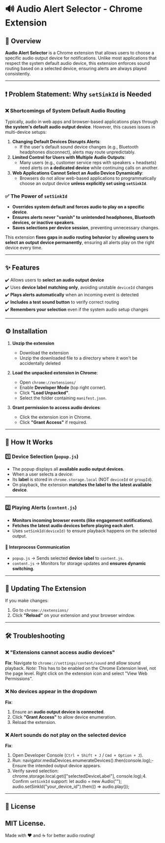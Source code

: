 # 🔊 Audio Alert Selector - Chrome Extension

## 📌 Overview
**Audio Alert Selector** is a Chrome extension that allows users to choose a specific audio output device for notifications. Unlike most applications that respect the system default audio device, this extension enforces sound routing based on a selected device, ensuring alerts are always played consistently.

---

## ❗ Problem Statement: Why `setSinkId` is Needed
### ❌ Shortcomings of System Default Audio Routing
Typically, audio in web apps and browser-based applications plays through **the system's default audio output device**. However, this causes issues in multi-device setups:
1. **Changing Default Devices Disrupts Alerts**:
   - If the user's default sound device changes (e.g., Bluetooth headphones disconnect), alerts may route unpredictably.
2. **Limited Control for Users with Multiple Audio Outputs**:
   - Many users (e.g., customer service reps with speakers + headsets) need alerts on **a dedicated device** while continuing calls on another.
3. **Web Applications Cannot Select an Audio Device Dynamically**:
   - Browsers do not allow web-based applications to programmatically choose an output device **unless explicitly set using `setSinkId`**.

### ✅ The Power of `setSinkId`
- **Overrides system default and forces audio to play on a specific device**.
- **Ensures alerts never "vanish" to unintended headphones, Bluetooth devices, or inactive speakers**.
- **Saves selections per device session**, preventing unnecessary changes.

This extension **fixes gaps in audio routing behavior** by **allowing users to select an output device permanently**, ensuring all alerts play on the right device every time.

---

## ✨ Features
✔️ Allows users to **select an audio output device**  
✔️ Uses **device label matching only**, avoiding unstable `deviceId` changes  
✔️ **Plays alerts automatically** when an incoming event is detected  
✔️ **Includes a test sound button** to verify correct routing  
✔️ **Remembers your selection** even if the system audio setup changes  

---

## ⚙️ Installation

1. **Unzip the extension**
    - Download the extension
    - Unzip the downloaded file to a directory where it won't be accidentally deleted
2. **Load the unpacked extension in Chrome**:
    - Open `chrome://extensions/`
    - Enable **Developer Mode** (top right corner).
    - Click **"Load Unpacked"**.
    - Select the folder containing `manifest.json`.

3. **Grant permission to access audio devices**:
    - Click the extension icon in Chrome.
    - Click **"Grant Access"** if required.


---

## 🚀 How It Works

### 1️⃣ **Device Selection (`popup.js`)**
- The popup displays all **available audio output devices**.
- When a user selects a device:
- Its **label** is stored in `chrome.storage.local` (NOT `deviceId` or `groupId`).
- On playback, the extension **matches the label to the latest available device**.

---

### 2️⃣ **Playing Alerts (`content.js`)**
- **Monitors incoming browser events (like engagement notifications)**.
- **Fetches the latest audio devices before playing each alert**.
- Uses `setSinkId(deviceId)` to ensure playback happens on the selected output.

#### 📧 **Interprocess Communication**
- `popup.js` → Sends selected **device label** to `content.js`.
- `content.js` → Monitors for storage updates and **ensures dynamic switching**.

---

## 🔄 Updating The Extension
If you make changes:
1. Go to `chrome://extensions/`
2. Click **"Reload"** on your extension and your browser window.

---

## 🛠️ Troubleshooting

### ❌ "Extensions cannot access audio devices"
**Fix**: Navigate to `chrome://settings/content/sound` and allow sound playback. *Note:* This has to be enabled on the Chrome Extension level, not the page level. Right click on the extension icon and select "View Web Permissions".

### ❌ No devices appear in the dropdown
**Fix**:
1. Ensure an **audio output device is connected**.
2. Click **"Grant Access"** to allow device enumeration.
3. Reload the extension.

### ❌ Alert sounds do not play on the selected device
**Fix**:
1. Open Developer Console (`Ctrl + Shift + J` / `Cmd + Option + J`).
2. Run:
navigator.mediaDevices.enumerateDevices().then(console.log);- Ensure the intended output device appears.
3. Verify saved selection:
chrome.storage.local.get(["selectedDeviceLabel"], console.log);4. Confirm `setSinkId` support:
let audio = new Audio("<media url>");
audio.setSinkId("your_device_id").then(() => audio.play());

---

## 📜 License
MIT License.
---

Made with ❤️ and :coffee: for better audio routing!